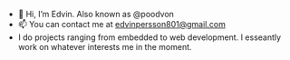 - 👋 Hi, I’m Edvin. Also known as @poodvon
- 📫 You can contact me at edvinpersson801@gmail.com 
- I do projects ranging from embedded to web development. I esseantly work on whatever interests me in the moment.

<!---
poodvon/poodvon is a ✨ special ✨ repository because its `README.md` (this file) appears on your GitHub profile.
You can click the Preview link to take a look at your changes.
--->
